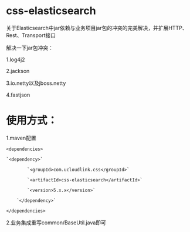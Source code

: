 # css-elasticsearch
关于Elasticsearch中jar依赖与业务项目jar包的冲突的完美解决，并扩展HTTP、Rest、Transport接口

解决一下jar包冲突：

1.log4j2

2.jackson

3.io.netty以及jboss.netty

4.fastjson

# 使用方式：

1.maven配置

`<dependencies>`

	`<dependency>`
	
      		`<groupId>com.ucloudlink.css</groupId>`
		
	    	`<artifactId>css-elasticsearch</artifactId>`
		
	    	`<version>5.x.x</version>`
		
    	`</dependency>`
	
`</dependencies>`

2.业务集成重写common/BaseUtil.java即可
